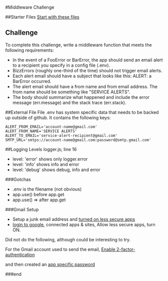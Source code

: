 #Middleware Challenge


##Starter Files
[Start with these files](https://github.com/Thinkful-Ed/node-email-alert-middleware-challenge-starter)

## Challenge

To complete this challenge, write a middleware function that meets the following requirements:

* In the event of a FooError or BarError, the app should send an email alert to a recipient you specify in a config file (.env).
* BizzErrors (roughly one-third of the time) should not trigger email alerts.
* Each alert email should have a subject that looks like this: ALERT: a BarError occurred.
* The alert email should have a from name and from email address. The from name should be something like "SERVICE ALERTS".
* The body should summarize what happened and include the error message (err.message) and the stack trace (err.stack).


##External File
File .env has system specific data that needs to be backed up outside of github. It contains the following keys:

```
ALERT_FROM_EMAIL='account-name@gmail.com'
ALERT_FROM_NAME='SERVICE ALERTS'
ALERT_TO_EMAIL='service-alert-recipient@gmail.com'
SMTP_URL='smtps://account-name@gmail.com:password@smtp.gmail.com'
```

##Logging Levels
logger.js; line 16

* level: 'error' shows only logger.error
* level: 'info' shows info and error
* level: 'debug' shows debug, info and error

###Gotchas
* .env is the filename (not obvious)
* app.use() before app.get
* app.use() => after app.get


###Gmail Setup
* Setup a junk email address and 
[turned on less secure apps](https://www.google.com/settings/security/lesssecureapps)
* [login to google](https://myaccount.google.com), connected apps & sites, Allow less secure apps, turn ON.


Did not do the following, although could be interesting to try.

For the Gmail account used to send the email,
[Enable 2-factor-authentication ](https://www.google.com/landing/2step/)

and then created an
[app specific password](https://support.google.com/accounts/answer/185833?hl=en)



###end


